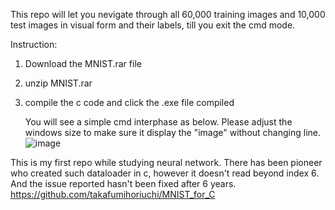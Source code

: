 This repo will let you nevigate through all 60,000 training images and 10,000 test images in visual form and their labels, till you exit the cmd mode.


Instruction:
1. Download the MNIST.rar file
2. unzip MNIST.rar
3. compile the c code and click the .exe file compiled

   You will see a simple cmd interphase as below. Please adjust the windows size to make sure it display the "image" without changing line.
   ![image](https://github.com/HengchunSong/MNIST-Dataset-Loader-in-C/assets/25832977/3bcfb7f6-085d-43b1-b763-4fd5e218fbeb)

This is my first repo while studying neural network. There has been pioneer who created such dataloader in c, however it doesn't read beyond index 6. 
And the issue reported hasn't been fixed after 6 years.
https://github.com/takafumihoriuchi/MNIST_for_C
